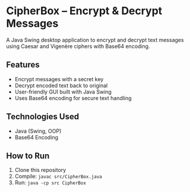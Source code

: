 # CipherBox – Encrypt & Decrypt Messages

A Java Swing desktop application to encrypt and decrypt text messages using Caesar and Vigenère ciphers with Base64 encoding.

## Features
- Encrypt messages with a secret key
- Decrypt encoded text back to original
- User-friendly GUI built with Java Swing
- Uses Base64 encoding for secure text handling

## Technologies Used
- Java (Swing, OOP)
- Base64 Encoding

## How to Run
1. Clone this repository
2. Compile: `javac src/CipherBox.java`
3. Run: `java -cp src CipherBox`
